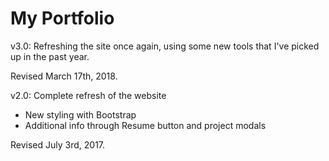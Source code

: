 # My Portfolio

v3.0: Refreshing the site once again, using some new tools that I've picked up in the past year.

Revised March 17th, 2018.

v2.0: Complete refresh of the website
  - New styling with Bootstrap
  - Additional info through Resume button and project modals

Revised July 3rd, 2017.
